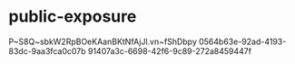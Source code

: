 # public-exposure

P~S8Q~sbkW2RpBOeKAanBKtNfAjJl.vn~fShDbpy
0564b63e-92ad-4193-83dc-9aa3fca0c07b
91407a3c-6698-42f6-9c89-272a8459447f
